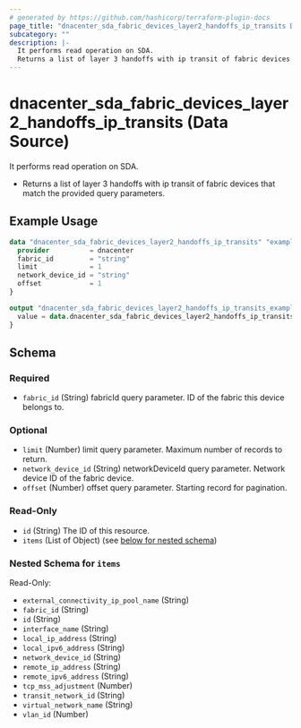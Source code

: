```yaml
---
# generated by https://github.com/hashicorp/terraform-plugin-docs
page_title: "dnacenter_sda_fabric_devices_layer2_handoffs_ip_transits Data Source - terraform-provider-dnacenter"
subcategory: ""
description: |-
  It performs read operation on SDA.
  Returns a list of layer 3 handoffs with ip transit of fabric devices that match the provided query parameters.
---
```


# dnacenter_sda_fabric_devices_layer2_handoffs_ip_transits (Data Source)

It performs read operation on SDA.

- Returns a list of layer 3 handoffs with ip transit of fabric devices that match the provided query parameters.

## Example Usage

```terraform
data "dnacenter_sda_fabric_devices_layer2_handoffs_ip_transits" "example" {
  provider          = dnacenter
  fabric_id         = "string"
  limit             = 1
  network_device_id = "string"
  offset            = 1
}

output "dnacenter_sda_fabric_devices_layer2_handoffs_ip_transits_example" {
  value = data.dnacenter_sda_fabric_devices_layer2_handoffs_ip_transits.example.items
}
```

<!-- schema generated by tfplugindocs -->
## Schema

### Required

- `fabric_id` (String) fabricId query parameter. ID of the fabric this device belongs to.

### Optional

- `limit` (Number) limit query parameter. Maximum number of records to return.
- `network_device_id` (String) networkDeviceId query parameter. Network device ID of the fabric device.
- `offset` (Number) offset query parameter. Starting record for pagination.

### Read-Only

- `id` (String) The ID of this resource.
- `items` (List of Object) (see [below for nested schema](#nestedatt--items))

<a id="nestedatt--items"></a>
### Nested Schema for `items`

Read-Only:

- `external_connectivity_ip_pool_name` (String)
- `fabric_id` (String)
- `id` (String)
- `interface_name` (String)
- `local_ip_address` (String)
- `local_ipv6_address` (String)
- `network_device_id` (String)
- `remote_ip_address` (String)
- `remote_ipv6_address` (String)
- `tcp_mss_adjustment` (Number)
- `transit_network_id` (String)
- `virtual_network_name` (String)
- `vlan_id` (Number)
